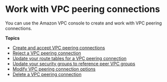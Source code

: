 # Work with VPC peering connections<a name="working-with-vpc-peering"></a>

You can use the Amazon VPC console to create and work with VPC peering connections\.

**Topics**
+ [Create and accept VPC peering connections](create-vpc-peering-connection.md)
+ [Reject a VPC peering connection](reject-vpc-peering-connection.md)
+ [Update your route tables for a VPC peering connection](vpc-peering-routing.md)
+ [Update your security groups to reference peer VPC groups](vpc-peering-security-groups.md)
+ [Modify VPC peering connection options](modify-peering-connections.md)
+ [Delete a VPC peering connection](delete-vpc-peering-connection.md)